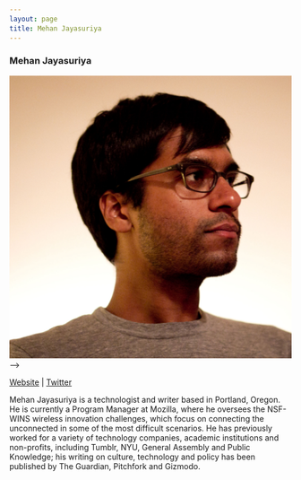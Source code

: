 ```yaml
---
layout: page
title: Mehan Jayasuriya
---
```

<h3>Mehan Jayasuriya</h3>
<img src="mehan.jpg" /> -->
<p><a href="http://mehan.info/" target="_blank">Website</a> | <a href="https://twitter.com/mehan_j" target="_blank">Twitter</a></p>
<p>Mehan Jayasuriya is a technologist and writer based in Portland, Oregon. He is currently a Program Manager at Mozilla, where he oversees the NSF-WINS wireless innovation challenges, which focus on connecting the unconnected in some of the most difficult scenarios. He has previously worked for a variety of technology companies, academic institutions and non-profits, including Tumblr, NYU, General Assembly and Public Knowledge; his writing on culture, technology and policy has been published by The Guardian, Pitchfork and Gizmodo.</p>

<!-- <hr />
<h2>Presenting</h2>
<h3></h3>
<p></p>